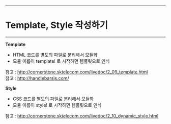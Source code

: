 <!--
{
	"title": "Template, Style 작성하기",
	"group": 1,
	"order": 17
}
-->

-----------------------

# Template, Style 작성하기  #

-----------------------

**Template**

- HTML 코드를 별도의 파일로 분리해서 모듈화
- 모듈 이름이 template! 로 시작하면 템플릿으로 인식

참고 : <http://cornerstone.sktelecom.com/livedoc/2_09_template.html>  
참고 : <http://handlebarsjs.com/>


**Style**

- CSS 코드를 별도의 파일로 분리해서 모듈화
- 모듈 이름이 style! 로 시작하면 템플릿으로 인식

참고 : <http://cornerstone.sktelecom.com/livedoc/2_10_dynamic_style.html>
